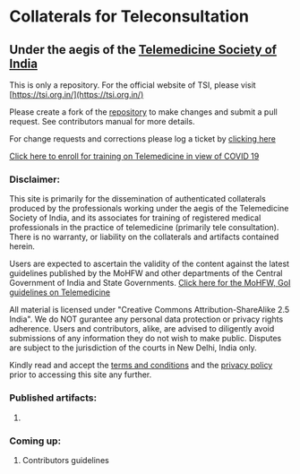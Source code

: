 # Collaterals for Teleconsultation
## Under the aegis of the [Telemedicine Society of India](https://tsi.org.in/)
This is only a repository. For the official website of TSI, please visit [https://tsi.org.in/](https://tsi.org.in/)

Please create a fork of the [repository](https://github.com/TelemedicineSocietyofIndia/training) to make changes and submit a pull request. See contributors manual for more details.

For change requests and corrections please log a ticket by [clicking here](https://github.com/TelemedicineSocietyIndia/training/issues)

[Click here to enroll for training on Telemedicine in view of COVID 19](https://TelemedicineSocietyofIndia.github.io/enroll)

### Disclaimer:
This site is primarily for the dissemination of authenticated collaterals produced by the professionals working under the aegis of the Telemedicine Society of India, and its associates for training of registered medical professionals in the practice of telemedicine (primarily tele consultation). There is no warranty, or liability on the collaterals and artifacts contained herein.

Users are expected to ascertain the validity of the content against the latest guidelines published by the MoHFW and other departments of the Central Government of India and State Governments.
[Click here for the MoHFW, GoI guidelines on Telemedicine](https://www.mohfw.gov.in/pdf/Telemedicine.pdf)

All material is licensed under "Creative Commons Attribution-ShareAlike 2.5 India". We do NOT gurantee any personal data protection or privacy rights adherence. Users and contributors, alike, are advised to diligently avoid submissions of any information they do not wish to make public. Disputes are subject to the jurisdiction of the courts in New Delhi, India only.

Kindly read and accept the [terms and conditions](https://github.com/TelemedicineSocietyofIndia/training/blob/master/TnC.md) and the [privacy policy](https://github.com/TelemedicineSocietyofIndia/training/blob/master/PRIVACY.md) prior to accessing this site any further.

### Published artifacts:
1. 

### Coming up:
1. Contributors guidelines
